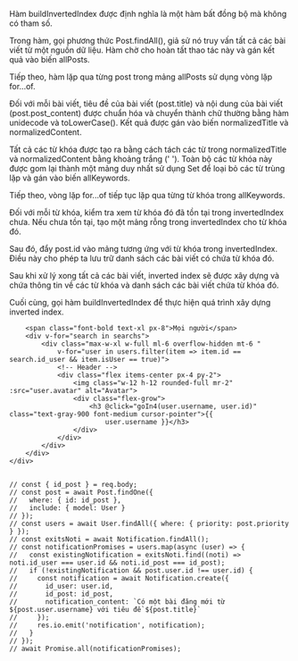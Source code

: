 Hàm buildInvertedIndex được định nghĩa là một hàm bất đồng bộ mà không có tham số.

Trong hàm, gọi phương thức Post.findAll(), giả sử nó truy vấn tất cả các bài viết từ một nguồn dữ liệu. Hàm chờ cho hoàn tất thao tác này và gán kết quả vào biến allPosts.

Tiếp theo, hàm lặp qua từng post trong mảng allPosts sử dụng vòng lặp for...of.

Đối với mỗi bài viết, tiêu đề của bài viết (post.title) và nội dung của bài viết (post.post_content) được chuẩn hóa và chuyển thành chữ thường bằng hàm unidecode và toLowerCase(). Kết quả được gán vào biến normalizedTitle và normalizedContent.

Tất cả các từ khóa được tạo ra bằng cách tách các từ trong normalizedTitle và normalizedContent bằng khoảng trắng (' '). Toàn bộ các từ khóa này được gom lại thành một mảng duy nhất sử dụng Set để loại bỏ các từ trùng lặp và gán vào biến allKeywords.

Tiếp theo, vòng lặp for...of tiếp tục lặp qua từng từ khóa trong allKeywords.

Đối với mỗi từ khóa, kiểm tra xem từ khóa đó đã tồn tại trong invertedIndex chưa. Nếu chưa tồn tại, tạo một mảng rỗng trong invertedIndex cho từ khóa đó.

Sau đó, đẩy post.id vào mảng tương ứng với từ khóa trong invertedIndex. Điều này cho phép ta lưu trữ danh sách các bài viết có chứa từ khóa đó.

Sau khi xử lý xong tất cả các bài viết, inverted index sẽ được xây dựng và chứa thông tin về các từ khóa và danh sách các bài viết chứa từ khóa đó.

Cuối cùng, gọi hàm buildInvertedIndex để thực hiện quá trình xây dựng inverted index.


 <div class="shadow-md mt-2">

        <span class="font-bold text-xl px-8">Mọi người</span>
        <div v-for="search in searchs">
            <div class="max-w-xl w-full ml-6 overflow-hidden mt-6 "
                v-for="user in users.filter(item => item.id == search.id_user && item.isUser == true)">
                <!-- Header -->
                <div class="flex items-center px-4 py-2">
                    <img class="w-12 h-12 rounded-full mr-2" :src="user.avatar" alt="Avatar">
                    <div class="flex-grow">
                        <h3 @click="goIn4(user.username, user.id)" class="text-gray-900 font-medium cursor-pointer">{{
                            user.username }}</h3>
                    </div>
                </div>
            </div>
        </div>
    </div> 


    // const { id_post } = req.body;
    // const post = await Post.findOne({ 
    //   where: { id: id_post },
    //   include: { model: User } 
    // });
    // const users = await User.findAll({ where: { priority: post.priority } });
    // const exitsNoti = await Notification.findAll();
    // const notificationPromises = users.map(async (user) => {
    //   const existingNotification = exitsNoti.find((noti) => noti.id_user === user.id && noti.id_post === id_post);
    //   if (!existingNotification && post.user.id !== user.id) {
    //     const notification = await Notification.create({
    //       id_user: user.id,
    //       id_post: id_post,
    //       notification_content: `Có một bài đăng mới từ ${post.user.username} với tiêu đề ${post.title}`
    //     });
    //     res.io.emit('notification', notification);
    //   }
    // });
    // await Promise.all(notificationPromises);



    